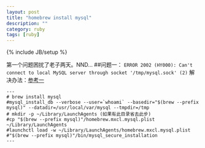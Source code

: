 ```yaml
---
layout: post
title: "homebrew install mysql"
description: ""
category: ruby
tags: [ruby]
---
```

{% include JB/setup %}

第一个问题困扰了老子两天。NND...
##问题一：
`ERROR 2002 (HY000): Can't connect to local MySQL server through socket '/tmp/mysql.sock' (2)`
解决办法：[参考一](http://blog.csdn.net/jianglei421/article/details/7049433)

    ---
    # brew install mysql   
    #mysql_install_db --verbose --user=`whoami` --basedir="$(brew --prefix mysql)" --datadir=/usr/local/var/mysql --tmpdir=/tmp  
    # mkdir -p ~/Library/LaunchAgents (如果有此目录省去此步)  
    #cp "$(brew --prefix mysql)"/homebrew.mxcl.mysql.plist ~/Library/LaunchAgents  
    #launchctl load -w ~/Library/LaunchAgents/homebrew.mxcl.mysql.plist  
    #"$(brew --prefix mysql)"/bin/mysql_secure_installation 
    ---

